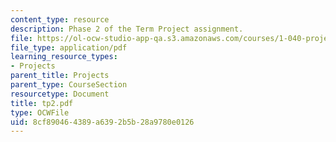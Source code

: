 ```yaml
---
content_type: resource
description: Phase 2 of the Term Project assignment.
file: https://ol-ocw-studio-app-qa.s3.amazonaws.com/courses/1-040-project-management-spring-2004/8cf890464389a6392b5b28a9780e0126_tp2.pdf
file_type: application/pdf
learning_resource_types:
- Projects
parent_title: Projects
parent_type: CourseSection
resourcetype: Document
title: tp2.pdf
type: OCWFile
uid: 8cf89046-4389-a639-2b5b-28a9780e0126
---
```

